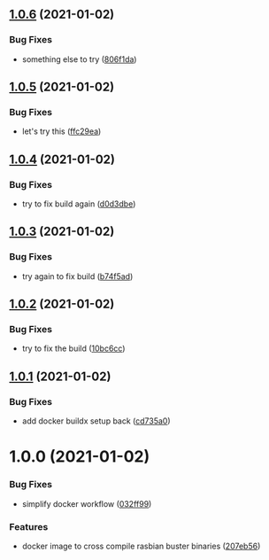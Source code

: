 ## [1.0.6](https://github.com/rickbassham/raspbian-build/compare/v1.0.5...v1.0.6) (2021-01-02)


### Bug Fixes

* something else to try ([806f1da](https://github.com/rickbassham/raspbian-build/commit/806f1dad44872bbfa43b4b02ffe7355712a2a9f1))

## [1.0.5](https://github.com/rickbassham/raspbian-build/compare/v1.0.4...v1.0.5) (2021-01-02)


### Bug Fixes

* let's try this ([ffc29ea](https://github.com/rickbassham/raspbian-build/commit/ffc29ea41e6c46d694af9f581fe595a5ad77e440))

## [1.0.4](https://github.com/rickbassham/raspbian-build/compare/v1.0.3...v1.0.4) (2021-01-02)


### Bug Fixes

* try to fix build again ([d0d3dbe](https://github.com/rickbassham/raspbian-build/commit/d0d3dbe42fa8efcad5b0d28cab95a144653dc862))

## [1.0.3](https://github.com/rickbassham/raspbian-build/compare/v1.0.2...v1.0.3) (2021-01-02)


### Bug Fixes

* try again to fix build ([b74f5ad](https://github.com/rickbassham/raspbian-build/commit/b74f5ad6330ed9d0e6c6bd7c26c7c5f583cf227f))

## [1.0.2](https://github.com/rickbassham/raspbian-build/compare/v1.0.1...v1.0.2) (2021-01-02)


### Bug Fixes

* try to fix the build ([10bc6cc](https://github.com/rickbassham/raspbian-build/commit/10bc6ccc32a7c39696d17a184ff218929cba732a))

## [1.0.1](https://github.com/rickbassham/raspbian-build/compare/v1.0.0...v1.0.1) (2021-01-02)


### Bug Fixes

* add docker buildx setup back ([cd735a0](https://github.com/rickbassham/raspbian-build/commit/cd735a07536883e1cf7042936e665cbcafc7ebad))

# 1.0.0 (2021-01-02)


### Bug Fixes

* simplify docker workflow ([032ff99](https://github.com/rickbassham/raspbian-build/commit/032ff9922cdf436330380747244ace0e58562ceb))


### Features

* docker image to cross compile rasbian buster binaries ([207eb56](https://github.com/rickbassham/raspbian-build/commit/207eb5612e65baef274d2a6246b3b23462d22213))
